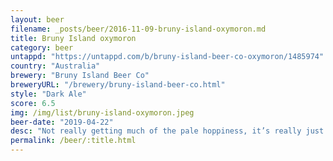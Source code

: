 ```yaml
---
layout: beer
filename: _posts/beer/2016-11-09-bruny-island-oxymoron.md
title: Bruny Island oxymoron
category: beer
untappd: "https://untappd.com/b/bruny-island-beer-co-oxymoron/1485974"
country: "Australia"
brewery: "Bruny Island Beer Co"
breweryURL: "/brewery/bruny-island-beer-co.html"
style: "Dark Ale"
score: 6.5
img: /img/list/bruny-island-oxymoron.jpeg
beer-date: "2019-04-22"
desc: "Not really getting much of the pale hoppiness, it’s really just a dark beer. As such it’s ok, but nothing exciting"
permalink: /beer/:title.html
---
```

